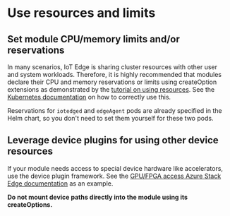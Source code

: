 # Use resources and limits

## Set module CPU/memory limits and/or reservations
In many scenarios, IoT Edge is sharing cluster resources with other user and system
workloads. Therefore, it is highly recommended that modules declare their CPU and 
memory reservations or limits using createOption extensions as demonstrated by the
[tutorial on using resources](../../examples/resources.md). See the [Kubernetes documentation](https://kubernetes.io/docs/concepts/configuration/manage-resources-containers/) on how to correctly use this. 

Reservations for `iotedged` and `edgeAgent` pods are already specified in the Helm
chart, so you don't need to set them yourself for these two pods.

## Leverage device plugins for using other device resources
If your module needs access to special device hardware like accelerators, use the
device plugin framework. See the [GPU/FPGA access Azure Stack Edge documentation](https://docs.microsoft.com/azure/databox-online/azure-stack-edge-gpu-modify-fpga-modules-gpu#resource-usage) as an example.

**Do not mount device paths directly into the module using its createOptions.**